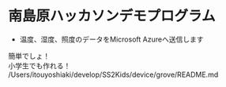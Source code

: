 # 南島原ハッカソンデモプログラム
- 温度、湿度、照度のデータをMicrosoft Azureへ送信します

簡単でしょ！  
小学生でも作れる！  
/Users/itouyoshiaki/develop/SS2Kids/device/grove/README.md